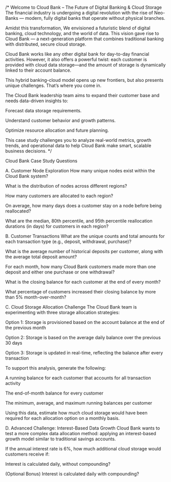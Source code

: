 /* Welcome to Cloud Bank – The Future of Digital Banking & Cloud Storage
The financial industry is undergoing a digital revolution with the rise of Neo-Banks — modern, fully digital banks that operate without physical branches.

Amidst this transformation, We envisioned a futuristic blend of digital banking, cloud technology, and the world of data. This vision gave rise to Cloud Bank — a next-generation platform that combines traditional banking with distributed, secure cloud storage.

Cloud Bank works like any other digital bank for day-to-day financial activities. However, it also offers a powerful twist: each customer is provided with cloud data storage—and the amount of storage is dynamically linked to their account balance.

This hybrid banking-cloud model opens up new frontiers, but also presents unique challenges. That’s where you come in.

The Cloud Bank leadership team aims to expand their customer base and needs data-driven insights to:

Forecast data storage requirements.

Understand customer behavior and growth patterns.

Optimize resource allocation and future planning.

This case study challenges you to analyze real-world metrics, growth trends, and operational data to help Cloud Bank make smart, scalable business decisions.
*/

Cloud Bank Case Study Questions

A. Customer Node Exploration
How many unique nodes exist within the Cloud Bank system?

What is the distribution of nodes across different regions?

How many customers are allocated to each region?

On average, how many days does a customer stay on a node before being reallocated?

What are the median, 80th percentile, and 95th percentile reallocation durations (in days) for customers in each region?

B. Customer Transactions
What are the unique counts and total amounts for each transaction type (e.g., deposit, withdrawal, purchase)?

What is the average number of historical deposits per customer, along with the average total deposit amount?

For each month, how many Cloud Bank customers made more than one deposit and either one purchase or one withdrawal?

What is the closing balance for each customer at the end of every month?

What percentage of customers increased their closing balance by more than 5% month-over-month?

C. Cloud Storage Allocation Challenge
The Cloud Bank team is experimenting with three storage allocation strategies:

Option 1: Storage is provisioned based on the account balance at the end of the previous month

Option 2: Storage is based on the average daily balance over the previous 30 days

Option 3: Storage is updated in real-time, reflecting the balance after every transaction

To support this analysis, generate the following:

A running balance for each customer that accounts for all transaction activity

The end-of-month balance for every customer

The minimum, average, and maximum running balances per customer

Using this data, estimate how much cloud storage would have been required for each allocation option on a monthly basis.

D. Advanced Challenge: Interest-Based Data Growth
Cloud Bank wants to test a more complex data allocation method: applying an interest-based growth model similar to traditional savings accounts.

If the annual interest rate is 6%, how much additional cloud storage would customers receive if:

Interest is calculated daily, without compounding?

(Optional Bonus) Interest is calculated daily with compounding?
